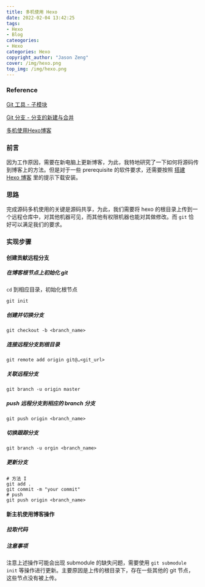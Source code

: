 ```yaml
---
title: 多机使用 Hexo
date: 2022-02-04 13:42:25
tags:
- Hexo
- Blog
cateogories:
- Hexo
categories: Hexo
copyright_author: "Jason Zeng"
cover: /img/hexo.png
top_img: /img/hexo.png
---
```


### Reference

[Git 工具 - 子模块](https://git-scm.com/book/zh/v2/Git-%E5%B7%A5%E5%85%B7-%E5%AD%90%E6%A8%A1%E5%9D%97)

[Git 分支 - 分支的新建与合并](https://git-scm.com/book/zh/v2/Git-%E5%88%86%E6%94%AF-%E5%88%86%E6%94%AF%E7%9A%84%E6%96%B0%E5%BB%BA%E4%B8%8E%E5%90%88%E5%B9%B6)

[多机使用Hexo博客](https://mindawei.github.io/2018/05/01/%E5%A4%9A%E6%9C%BA%E4%BD%BF%E7%94%A8Hexo%E5%8D%9A%E5%AE%A2/)

### 前言

因为工作原因，需要在新电脑上更新博客，为此，我特地研究了一下如何将源码传到博客上的方法。但是对于一些 prerequisite 的软件要求，还需要按照 [搭建 Hexo 博客](https://jason24-zeng.github.io/2022/01/14/%E6%90%AD%E5%BB%BAHexo-blog/) 里的提示下载安装。

### 思路

完成源码多机使用的关键是源码共享，为此，我们需要将 hexo 的根目录上传到一个远程仓库中，对其他机器可见，而其他有权限机器也能对其做修改。而 `git` 恰好可以满足我们的要求。

### 实现步骤

#### 创建贡献远程分支

##### 在博客根节点上初始化 git

`cd` 到相应目录，初始化根节点

```shell
git init
```

##### 创建并切换分支

```shell
git checkout -b <branch_name>
```

##### 连接远程分支到根目录

```shell
git remote add origin git@…<git_url>
```

##### 关联远程分支

```shell
git branch -u origin master
```

##### push 远程分支到相应的 branch 分支

```shell
git push origin <branch_name>
```

##### 切换跟踪分支

```shell
git branch -u orgin <branch_name>
```

##### 更新分支

```shell
# 方法 I
git add .
git commit -m "your commit"
# push
git push origin <branch_name>
```

#### 新主机使用博客操作

##### 拉取代码

##### 注意事项

注意上述操作可能会出现 submodule 的缺失问题，需要使用 `git submodule init` 等操作进行更新。主要原因是上传的根目录下，存在一些其他的 git 节点，这些节点没有被上传。
